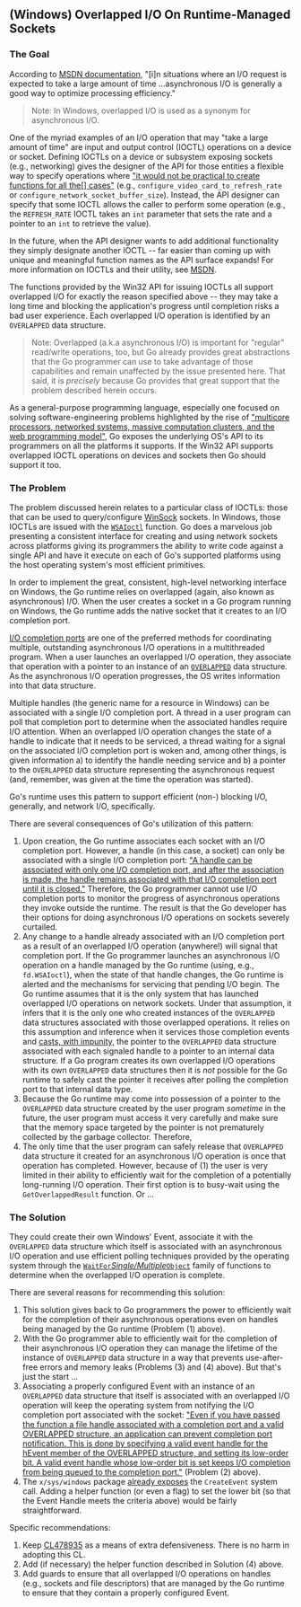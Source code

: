 ## (Windows) Overlapped I/O On Runtime-Managed Sockets

### The Goal

According to [MSDN documentation](https://learn.microsoft.com/en-us/windows/win32/fileio/synchronous-and-asynchronous-i-o), "[i]n situations where an I/O request is expected to take a large amount of time ...asynchronous I/O is generally a good way to optimize processing efficiency."

> Note: In Windows, overlapped I/O is used as a synonym for asynchronous I/O.

One of the myriad examples of an I/O operation that may "take a large amount of time" are input and output control (IOCTL) operations on a device or socket. Defining IOCTLs on a device or subsystem exposing sockets (e.g., networking) gives the designer of the API for those entities a flexible way to specify operations where ["it would not be practical to create functions for all the[] cases"](https://www.gnu.org/software/libc/manual/html_node/IOCTLs.html) (e.g., `configure_video_card_to_refresh_rate` or `configure_network_socket_buffer_size`). Instead, the API designer can specify that some IOCTL allows the caller to perform some operation (e.g., the `REFRESH_RATE` IOCTL takes an `int` parameter that sets the rate and a pointer to an `int` to retrieve the value). 

In the future, when the API designer wants to add additional functionality they simply designate another IOCTL -- far easier than coming up with unique and meaningful function names as the API surface expands! For more information on IOCTLs and their utility, see [MSDN](https://learn.microsoft.com/en-us/windows-hardware/drivers/kernel/introduction-to-i-o-control-codes).

The functions provided by the Win32 API for issuing IOCTLs all support overlapped I/O for exactly the reason specified above -- they may take a long time and blocking the application's progress until completion risks a bad user experience. Each overlapped I/O operation is identified by an `OVERLAPPED` data structure.

> Note: Overlapped (a.k.a asynchronous I/O) is important for "regular" read/write operations, too, but Go already provides great abstractions that the Go programmer can use to take advantage of those capabilities and remain unaffected by the issue presented here. That said, it is *precisely* because Go provides that great support that the problem described herein occurs.

As a general-purpose programming language, especially one focused on solving software-engineering problems highlighted by the rise of ["multicore processors, networked systems, massive computation clusters, and the web programming model"](https://go.dev/talks/2012/splash.article), Go exposes the underlying OS's API to its programmers on all the platforms it supports. If the Win32 API supports overlapped IOCTL operations on devices and sockets then Go should support it too.

### The Problem

The problem discussed herein relates to a particular class of IOCTLs: those that can be used to query/configure [WinSock](https://learn.microsoft.com/en-us/windows/win32/winsock/windows-sockets-start-page-2) sockets. In Windows, those IOCTLs are issued with the [`WSAIoctl`](https://learn.microsoft.com/en-us/windows/win32/api/winsock2/nf-winsock2-wsaioctl) function. Go does a marvelous job presenting a consistent interface for creating and using network sockets across platforms giving its programmers the ability to write code against a single API and have it execute on each of Go's supported platforms using the host operating system's most efficient primitives.

In order to implement the great, consistent, high-level networking interface on Windows, the Go runtime relies on overlapped (again, also known as asynchronous) I/O. When the user creates a socket in a Go program running on Windows, the Go runtime adds the native socket that it creates to an I/O completion port. 

[I/O completion ports](https://learn.microsoft.com/en-us/windows/win32/fileio/i-o-completion-ports) are one of the preferred methods for coordinating multiple, outstanding asynchronous I/O operations in a multithreaded program. When a user launches an overlapped I/O operation, they associate that operation with a pointer to an instance of an [`OVERLAPPED`](https://learn.microsoft.com/en-us/windows/win32/api/minwinbase/ns-minwinbase-overlapped) data structure. As the asynchronous I/O operation progresses, the OS writes information into that data structure.

Multiple handles (the generic name for a resource in Windows) can be associated with a single I/O completion port. A thread in a user program can poll that completion port to determine when the associated handles require I/O attention. When an overlapped I/O operation changes the state of a handle to indicate that it needs to be serviced, a thread waiting for a signal on the associated I/O completion port is woken and, among other things, is given information a) to identify the handle needing service and b) a pointer to the `OVERLAPPED` data structure representing the asynchronous request (and, remember, was given at the time the operation was started). 

Go's runtime uses this pattern to support efficient (non-) blocking I/O, generally, and network I/O, specifically. 

There are several consequences of Go's utilization of this pattern:

1. Upon creation, the Go runtime associates each socket with an I/O completion port. However, a handle (in this case, a socket) can only be associated with a single I/O completion port: ["A handle can be associated with only one I/O completion port, and after the association is made, the handle remains associated with that I/O completion port until it is closed."](https://learn.microsoft.com/en-us/windows/win32/fileio/createiocompletionport) Therefore, the Go programmer cannot use I/O completion ports to monitor the progress of asynchronous operations they invoke outside the runtime. The result is that the Go developer has their options for doing asynchronous I/O operations on sockets severely curtailed.
1. Any change to a handle already associated with an I/O completion port as a result of an overlapped I/O operation (anywhere!) will signal that completion port. If the Go programmer launches an asynchronous I/O operation on a handle managed by the Go runtime (using, e.g., `fd.WSAIoctl`), when the state of that handle changes, the Go runtime is alerted and the mechanisms for servicing that pending I/O begin. The Go runtime assumes that it is the only system that has launched overlapped I/O operations on network sockets. Under that assumption, it infers that it is the only one who created instances of the `OVERLAPPED` data structures associated with those overlapped operations. It relies on this assumption and inference when it services those completion events and [casts, with impunity,](https://github.com/golang/go/blob/master/src/runtime/netpoll_windows.go#L30) the pointer to the `OVERLAPPED` data structure associated with each signaled handle to a pointer to an internal data structure. If a Go program creates its own overlapped I/O operations with its own `OVERLAPPED` data structures then it is *not* possible for the Go runtime to safely cast the pointer it receives after polling the completion port to that internal data type.
2. Because the Go runtime may come into possession of a pointer to the `OVERLAPPED` data structure created by the user program *sometime* in the future, the user program must access it very carefully and make sure that the memory space targeted by the pointer is not prematurely collected by the garbage collector. Therefore, 
3. The only time that the user program can safely release that `OVERLAPPED` data structure it created for an asynchronous I/O operation is once that operation has completed. However, because of (1) the user is very limited in their ability to efficiently wait for the completion of a potentially long-running I/O operation. Their first option is to busy-wait using the `GetOverlappedResult` function. Or ...

### The Solution

They could create their own Windows' Event, associate it with the `OVERLAPPED` data structure which itself is associated with an asynchronous I/O operation and use efficient polling techniques provided by the operating system through the [`WaitFor`*Single/Multiple*`Object`](https://learn.microsoft.com/en-us/windows/win32/api/synchapi/nf-synchapi-waitforsingleobject) family of functions to determine when the overlapped I/O operation is complete.

There are several reasons for recommending this solution:

1. This solution gives back to Go programmers the power to efficiently wait for the completion of their asynchronous operations even on handles being managed by the Go runtime (Problem (1) above).
2. With the Go programmer able to efficiently wait for the completion of their asynchronous I/O operation they can manage the lifetime of the instance of `OVERLAPPED` data structure in a way that prevents use-after-free errors and memory leaks (Problems (3) and (4) above). But that's just the start ...
3. Associating a properly configured Event with an instance of an `OVERLAPPED` data structure that itself is associated with an overlapped I/O operation will keep the operating system from notifying the I/O completion port associated with the socket: ["Even if you have passed the function a file handle associated with a completion port and a valid OVERLAPPED structure, an application can prevent completion port notification. This is done by specifying a valid event handle for the hEvent member of the OVERLAPPED structure, and setting its low-order bit. A valid event handle whose low-order bit is set keeps I/O completion from being queued to the completion port."](https://learn.microsoft.com/en-us/windows/win32/api/ioapiset/nf-ioapiset-getqueuedcompletionstatus) (Problem (2) above).
4. The `x/sys/windows` package [already exposes](https://pkg.go.dev/golang.org/x/sys/windows#CreateEvent) the `CreateEvent` system call. Adding a helper function (or even a flag) to set the lower bit (so that the Event Handle meets the criteria above) would be fairly straightforward.

Specific recommendations:

1. Keep [CL478935](https://go-review.googlesource.com/c/go/+/478935) as a means of extra defensiveness. There is no harm in adopting this CL.
2. Add (if necessary) the helper function described in Solution (4) above.
3. Add guards to ensure that all overlapped I/O operations on handles (e.g., sockets and file descriptors) that are managed by the Go runtime to ensure that they contain a properly configured Event.